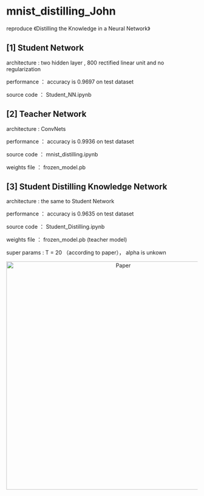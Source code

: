 # mnist_distilling_John
reproduce 《Distilling the Knowledge in a Neural Network》

## [1] Student Network 
architecture :  two hidden layer , 800 rectified linear unit and no regularization

performance  ： accuracy is 0.9697 on test dataset

source code  ： Student_NN.ipynb

## [2] Teacher Network
architecture :  ConvNets

performance  ： accuracy is 0.9936 on test dataset

source code  ： mnist_distilling.ipynb

weights file ： frozen_model.pb

## [3] Student Distilling Knowledge Network
architecture :  the same to Student Network

performance  ： accuracy is 0.9635 on test dataset

source code  ： Student_Distilling.ipynb

weights file ： frozen_model.pb (teacher model)

super params :  T = 20 （according to paper）， alpha is unkown
<p align="center">
<img src="https://github.com/SpeedUp4DL/mnist_distilling_John/blob/master/paper.png" alt="Paper " width="600px">
</p>
